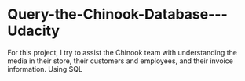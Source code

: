 # Query-the-Chinook-Database---Udacity
For this project, I try to assist the Chinook team with understanding the media in their store, their customers and employees, and their invoice information. Using SQL
